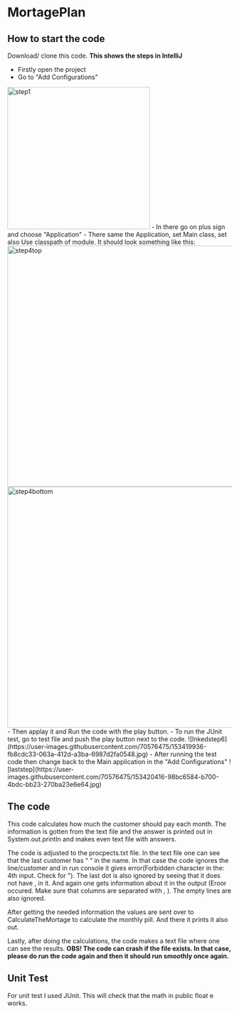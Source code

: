 # MortagePlan
## How to start the code
Download/ clone this code.
<b>This shows the steps in IntelliJ</b>
- Firstly open the project
- Go to "Add Configurations"
<img width="320" alt="step1" src="https://user-images.githubusercontent.com/70576475/153418569-58038971-9914-4425-a694-486f53ce4d62.PNG">
- In there go on plus sign and choose "Application"
- There same the Application, set Main class, set also Use classpath of module. It should look something like this: <img width="542" alt="step4top" src="https://user-images.githubusercontent.com/70576475/153419540-b14645fa-3ea4-4d9c-a114-6f6e247fc585.png">
<img width="542" alt="step4bottom" src="https://user-images.githubusercontent.com/70576475/153419566-8b60142d-300d-4fd8-a4a0-ebe002872e5c.png">
- Then applay it and Run the code with the play button.
- To run the JUnit test, go to test file and push the play button next to the code.
![Inkedstep6](https://user-images.githubusercontent.com/70576475/153419936-fb8cdc33-063a-412d-a3ba-6987d2fa0548.jpg)
- After running the test code then change back to the Main application in the "Add Configurations"
![laststep](https://user-images.githubusercontent.com/70576475/153420416-98bc6584-b700-4bdc-bb23-270ba23e6e64.jpg)

## The code
This code calculates how much the customer should  pay each month. The information is gotten from the text file and the answer is printed out in System.out.println and makes even text file with answers.

The code is adjusted to the procpects.txt file. In the text file one can see that the last customer has “ “ in the name. In that case the code ignores the line/customer and in run console it gives error(Forbidden character in the: 4th input. Check for "). The last dot is also ignored by seeing that it does not have , in it. And again one gets information about it in the output (Eroor occured. Make sure that columns are separated with , ). The empty lines are also ignored. 

After getting the needed information the values are sent over to CalculateTheMortage to calculate the monthly pill. And there it prints it also out.

Lastly, after doing the calculations, the code makes a text file where one can see the results. 
<b>OBS! The code can crash if the file exists. In that case, please do run the code again and then it should run smoothly once again.</b>

## Unit Test
For unit test I used JUnit. This will check that the math in public float e works.
